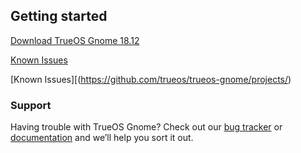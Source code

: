 ## Getting started

[Download TrueOS Gnome 18.12](https://pkg.trueos.org/iso/gnome-stable/TrueOS-Gnome-Stable-x64-f12bb6bb0-20181218.iso)

[Known Issues](https://pkg.trueos.org/iso/gnome-stable/TrueOS-Gnome-Stable-x64-f12bb6bb0-20181218.iso)

[Known Issues][(https://github.com/trueos/trueos-gnome/projects/)

### Support

Having trouble with TrueOS Gnome? Check out our [bug tracker](https://github.com/trueos/trueos-gnome/issues/) or [documentation](https://github.com/trueos/trueos-gnome/wiki) and we’ll help you sort it out.

